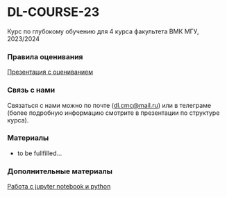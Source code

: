 # DL-COURSE-23
Курс по глубокому обучению для 4 курса факультета ВМК МГУ, 2023/2024

### Правила оценивания

[Презентация с оцениванием](https://github.com/MSU-ML-COURSE/DL-COURSE-23/blob/main/DL%20Структура%20курса%202023.pdf)

### Связь с нами

Связаться с нами можно по почте (dl.cmc@mail.ru) или в телеграме (более подробную информацию смотрите в презентации по структуре курса).

### Материалы

* to be fullfilled...

### Дополнительные материалы
[Работа с jupyter notebook и python](https://youtube.com/playlist?list=PLzdAwQrglFyIkkvIlUeo_xX08WvKM6L0-)
